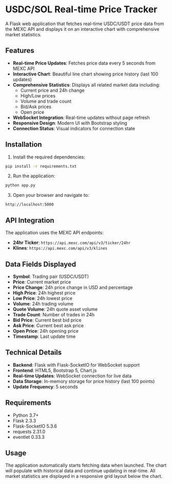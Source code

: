 # USDC/SOL Real-time Price Tracker

A Flask web application that fetches real-time USDC/USDT price data from the MEXC API and displays it on an interactive chart with comprehensive market statistics.

## Features

- **Real-time Price Updates**: Fetches price data every 5 seconds from MEXC API
- **Interactive Chart**: Beautiful line chart showing price history (last 100 updates)
- **Comprehensive Statistics**: Displays all related market data including:
  - Current price and 24h change
  - High/Low prices
  - Volume and trade count
  - Bid/Ask prices
  - Open price
- **WebSocket Integration**: Real-time updates without page refresh
- **Responsive Design**: Modern UI with Bootstrap styling
- **Connection Status**: Visual indicators for connection state

## Installation

1. Install the required dependencies:
```bash
pip install -r requirements.txt
```

2. Run the application:
```bash
python app.py
```

3. Open your browser and navigate to:
```
http://localhost:5000
```

## API Integration

The application uses the MEXC API endpoints:
- **24hr Ticker**: `https://api.mexc.com/api/v3/ticker/24hr`
- **Klines**: `https://api.mexc.com/api/v3/klines`

## Data Fields Displayed

- **Symbol**: Trading pair (USDC/USDT)
- **Price**: Current market price
- **Price Change**: 24h price change in USD and percentage
- **High Price**: 24h highest price
- **Low Price**: 24h lowest price
- **Volume**: 24h trading volume
- **Quote Volume**: 24h quote asset volume
- **Trade Count**: Number of trades in 24h
- **Bid Price**: Current best bid price
- **Ask Price**: Current best ask price
- **Open Price**: 24h opening price
- **Timestamp**: Last update time

## Technical Details

- **Backend**: Flask with Flask-SocketIO for WebSocket support
- **Frontend**: HTML5, Bootstrap 5, Chart.js
- **Real-time Updates**: WebSocket connection for live data
- **Data Storage**: In-memory storage for price history (last 100 points)
- **Update Frequency**: 5 seconds

## Requirements

- Python 3.7+
- Flask 2.3.3
- Flask-SocketIO 5.3.6
- requests 2.31.0
- eventlet 0.33.3

## Usage

The application automatically starts fetching data when launched. The chart will populate with historical data and continue updating in real-time. All market statistics are displayed in a responsive grid layout below the chart.